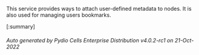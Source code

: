 






This service provides ways to attach user-defined metadata to nodes. It is also used for managing users bookmarks.

[:summary]

###### Auto generated by Pydio Cells Enterprise Distribution v4.0.2-rc1 on 21-Oct-2022

